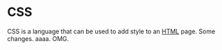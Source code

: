 # CSS
CSS is a language that can be used to add style to an [HTML](/wiki/HTML) page. Some changes. aaaa. OMG.































